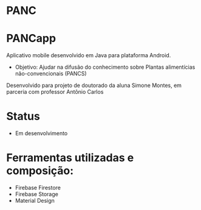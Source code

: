 # PANC
# PANCapp

Aplicativo mobile desenvolvido em Java para plataforma Android.
- Objetivo: Ajudar na difusão do conhecimento sobre Plantas alimentícias não-convencionais (PANCS)

Desenvolvido para projeto de doutorado da aluna Simone Montes, em parceria com professor 
Antônio Carlos


# Status
- Em desenvolvimento

# Ferramentas utilizadas e composição:
- Firebase Firestore
- Firebase Storage
- Material Design

